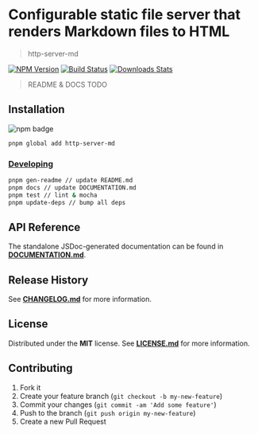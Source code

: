 # Configurable static file server that renders Markdown files to HTML

> http-server-md

[![NPM Version][npm-image]][npm-url]
[![Build Status][travis-image]][travis-url]
[![Downloads Stats][npm-downloads]][npm-url]

> README & DOCS TODO

## Installation

![npm badge](https://nodei.co/npm/http-server-md.png?downloads=true&downloadRank=true&stars=true)

```bash
pnpm global add http-server-md
```

### [Developing](#developing)

```bash
pnpm gen-readme // update README.md
pnpm docs // update DOCUMENTATION.md
pnpm test // lint & mocha
pnpm update-deps // bump all deps
```

## API Reference

The standalone JSDoc-generated documentation can be found in
[**DOCUMENTATION.md**](/DOCUMENTATION.md).

## Release History

See [**CHANGELOG.md**](/CHANGELOG.md) for more information.

## License

Distributed under the **MIT** license. See [**LICENSE.md**](/LICENSE.md) for
more information.

## Contributing

1. Fork it
2. Create your feature branch (`git checkout -b my-new-feature`)
3. Commit your changes (`git commit -am 'Add some feature'`)
4. Push to the branch (`git push origin my-new-feature`)
5. Create a new Pull Request

[npm-image]: https://img.shields.io/npm/v/http-server-md.svg?style=flat-square
[npm-url]: https://npmjs.org/package/http-server-md
[npm-downloads]: https://img.shields.io/npm/dm/http-server-md.svg?style=flat-square
[travis-image]: https://img.shields.io/travis/f3rno64/http-server-md/master.svg?style=flat-square
[travis-url]: https://travis-ci.org/f3rno64/http-server-md
